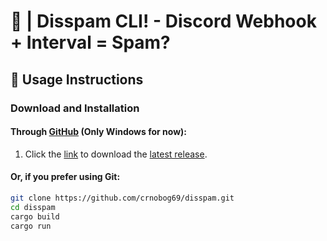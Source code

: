 # 🦠 | Disspam CLI! - Discord Webhook + Interval = Spam?

## 🚀 Usage Instructions

### Download and Installation

#### Through [GitHub](https://github.com/crnobog69/disspam/releases) (Only Windows for now):

1. Click the [link](https://github.com/crnobog69/disspam/releases) to download the [latest release](https://github.com/crnobog69/disspam/releases).

#### Or, if you prefer using Git:

```bash
git clone https://github.com/crnobog69/disspam.git
cd disspam
cargo build
cargo run
```
